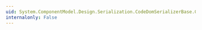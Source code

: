 ```yaml
---
uid: System.ComponentModel.Design.Serialization.CodeDomSerializerBase.GetUniqueName(System.ComponentModel.Design.Serialization.IDesignerSerializationManager,System.Object)
internalonly: False
---
```

